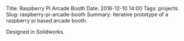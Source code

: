 Title: Raspberry Pi Arcade Booth
Date: 2016-12-10 14:00
Tags: projects
Slug: raspberry-pi-arcade-booth
Summary: Iterative prototype of a raspberry pi based arcade booth. 

Designed in Solidworks. 

